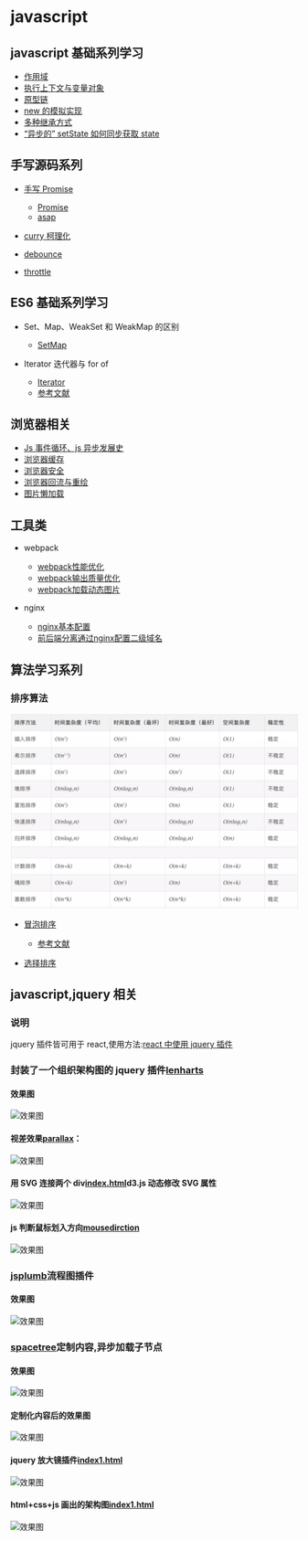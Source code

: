 # javascript

## javascript 基础系列学习

- [作用域](./interview/ES5/scope.md)
- [执行上下文与变量对象](./interview/ES5/execution-context.md)
- [原型链](./interview/prototype/prototype.md)
- [new 的模拟实现](./interview/ES5/new.md)
- [多种继承方式](./interview/prototype/extends.md)
- [“异步的” setState 如何同步获取 state](./interview/react-vue/setStateSync.md)

## 手写源码系列

- [手写 Promise](./interview/function/promise.js)
  - [Promise](https://github.com/then/promise)
  - [asap](https://github.com/kriskowal/asap)

- [curry 柯理化](./interview/functional/curry.md)

- [debounce](./interview/debounce.md)
- [throttle](./interview/debounce.md)

## ES6 基础系列学习

- Set、Map、WeakSet 和 WeakMap 的区别
  - [SetMap](./interview/ES6/SetMap.md)

- Iterator 迭代器与 for of
  - [Iterator](https://github.com/liubin915249126/javascript/blob/master/interview/ES6/Iterator.md)
  - [参考文献](https://github.com/mqyqingfeng/Blog/issues/90)

## 浏览器相关

- [Js 事件循环、js 异步发展史](./51youse/PPT-broswer.md)
- [浏览器缓存](./interview/browser/cache.md)
- [浏览器安全](./interview/browser/XSS.md)
- [浏览器回流与重绘](./interview/browser/repaint.md)
- [图片懒加载](./interview/browser/img-lazy.md)

## 工具类
- webpack
  - [webpack性能优化](./webpack/optimization.md)
  - [webpack输出质量优化](./webpack/output-optimization.md)
  - [webpack加载动态图片](https://github.com/liubin915249126/javascript/blob/master/webpack/dynamic-import-image.md)

- nginx 
  - [nginx基本配置](./tools/nginx/study.md)
  - [前后端分离通过nginx配置二级域名](./tools/nginx/secondary.md) 


## 算法学习系列

### 排序算法

![排序算法](./image/sort.webp)

- [冒泡排序](./interview/algorithm/bubble-sort.md)
  - [参考文献](https://www.jianshu.com/p/eb191e4b2bc1)

- [选择排序](./interview/algorithm/selection-sort.md)

## javascript,jquery 相关

<!-- 说明 -->

### 说明

jquery 插件皆可用于 react,使用方法:[react 中使用 jquery 插件](https://github.com/liubin915249126/react-study/tree/master/jquery%20in%20react)

<!--lencharts-->

### 封装了一个组织架构图的 jquery 插件[lenharts](https://github.com/liubin915249126/javascript/tree/master/lencharts)

#### 效果图

![效果图](https://github.com/liubin915249126/javascript/blob/master/lencharts/image/lenchart.gif)

<!--视差效果-->

#### 视差效果[parallax](https://github.com/liubin915249126/javascript/blob/master/Parallax/index.html)：

![效果图](https://github.com/liubin915249126/javascript/blob/master/Parallax/img/parallax.gif)

#### 用 SVG 连接两个 div[index.html](https://github.com/liubin915249126/javascript/blob/master/SVG/index.html)d3.js 动态修改 SVG 属性

![效果图](https://github.com/liubin915249126/javascript/blob/master/SVG/image/svgDrag.gif)

<!--判断鼠标划入方向-->

#### js 判断鼠标划入方向[mousedirction](https://github.com/liubin915249126/javascript/blob/master/mouseDirction.html)

![效果图](https://github.com/liubin915249126/javascript/blob/master/image/dirction.gif)

<!-- jsplumb -->

### [jsplumb](https://github.com/liubin915249126/javascript/tree/master/jsplumb)流程图插件

#### 效果图

![效果图](https://github.com/liubin915249126/javascript/blob/master/jsplumb/image/index.gif)

<!-- spacetree -->

### [spacetree](https://github.com/liubin915249126/javascript/tree/master/spacetree)定制内容,异步加载子节点

#### 效果图

![效果图](https://github.com/liubin915249126/javascript/blob/master/spacetree/image/spacetree1.gif)

#### 定制化内容后的效果图

![效果图](https://github.com/liubin915249126/javascript/blob/master/spacetree/image/spacetree.gif)

#### jquery 放大镜插件[index1.html](https://github.com/liubin915249126/javascript/blob/master/imagezoom/index1.html)

![效果图](https://github.com/liubin915249126/javascript/blob/master/imagezoom/image/imagezoom.gif)

#### html+css+js 画出的架构图[index1.html](https://github.com/liubin915249126/javascript/blob/master/lencharts/examples/index1.html)

![效果图](https://github.com/liubin915249126/javascript/blob/master/lencharts/image/%E7%89%B9%E5%8C%BA%E5%BB%BA%E5%8F%91.png)
